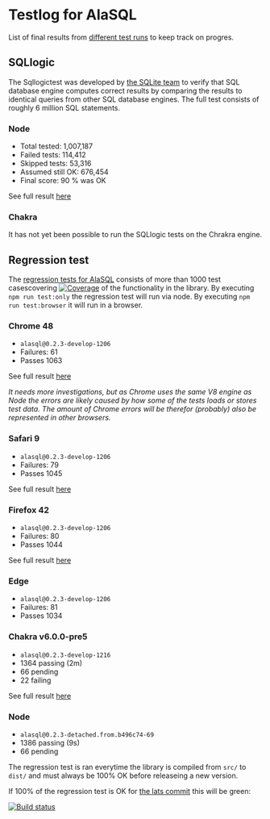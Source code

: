 # Testlog for AlaSQL

List of final results from [different test runs](https://github.com/agershun/alasql/tree/develop/test/!testlog/) to keep track on progres.  


## SQLlogic

The Sqllogictest was developed by [the SQLite team](https://www.sqlite.org/sqllogictest/doc/trunk/about.wiki) 
to verify that SQL database engine computes correct results by comparing the results to identical queries from other SQL database engines. The full test consists of roughly 6 million SQL statements.

### Node 
* Total tested: 1,007,187
* Failed tests: 114,412
* Skipped tests: 53,316
* Assumed still OK: 676,454
* Final score: 90 % was OK

See full result [here](https://github.com/agershun/alasql/tree/develop/test/!testlog/SQLlogic.md)

### Chakra
It has not yet been possible to run the SQLlogic tests on the Chrakra engine. 


## Regression test
The [regression tests for AlaSQL](https://github.com/agershun/alasql/tree/develop/test/) consists of more than 1000 test casescovering [![Coverage]( https://img.shields.io/codecov/c/github/agershun/alasql/develop.svg)](https://rawgit.com/agershun/alasql/develop/test/coverage/lcov-report/dist/alasql.fs.js.html) of the functionality in the library. By executing `npm run test:only` the regression test will run via node. By executing `npm run test:browser` it will run in a browser. 


### Chrome 48
- `alasql@0.2.3-develop-1206`
- Failures: 61
- Passes 1063

See full result [here](https://github.com/agershun/alasql/tree/develop/test/!testlog/Chrome.md)

_It needs more investigations, but as Chrome uses the same V8 engine as Node the errors are likely caused by how some of the tests loads or stores test data. The amount of Chrome errors will be therefor (probably) also be represented in other browsers._ 

### Safari 9
- `alasql@0.2.3-develop-1206`
- Failures: 79
- Passes 1045

See full result [here](https://github.com/agershun/alasql/tree/develop/test/!testlog/Safari.md)


### Firefox 42
- `alasql@0.2.3-develop-1206`
- Failures: 80
- Passes 1044

See full result [here](https://github.com/agershun/alasql/tree/develop/test/!testlog/Firefox.md)

### Edge
- `alasql@0.2.3-develop-1206`
- Failures: 81
- Passes 1034


### Chakra v6.0.0-pre5
- `alasql@0.2.3-develop-1216`
-  1364 passing (2m)
-  66 pending
-  22 failing

See full result [here](https://github.com/agershun/alasql/tree/develop/test/!testlog/Chakra.md)


### Node
- `alasql@0.2.3-detached.from.b496c74-69`
- 1386 passing (9s)
- 66 pending
  
The regression test is ran everytime the library is compiled from `src/` to `dist/` and must always be 100% OK before releaseing a new version. 

If 100% of the regression test is OK for [the lats commit](https://travis-ci.org/agershun/alasql/builds) this will be green: 

[![Build status](https://api.travis-ci.org/agershun/alasql.svg)](https://travis-ci.org/agershun/alasql?123)
